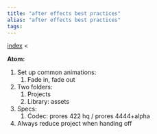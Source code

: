 ```yaml
---
title: "after effects best practices"
alias: "after effects best practices"
tags: 
---
```


[index](/.md) < 

**Atom:** 

1. Set up common animations:
	1. Fade in, fade out
2. Two folders:
	1. Projects
	2. Library: assets
3. Specs:
	1. Codec: prores 422 hq / prores 4444+alpha
4. Always reduce project when handing off